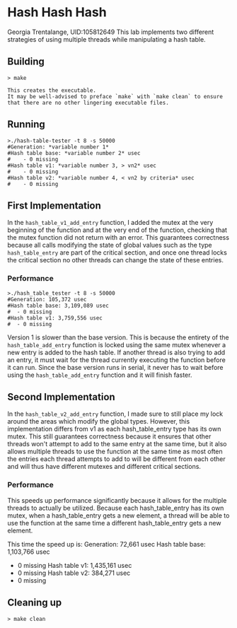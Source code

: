 # Hash Hash Hash
Georgia Trentalange, UID:105812649
This lab implements two different strategies of using multiple threads while manipulating a hash table.

## Building
```
> make
```
    This creates the executable.
    It may be well-advised to preface `make` with `make clean` to ensure that there are no other lingering executable files.

## Running
```
>./hash-table-tester -t 8 -s 50000
#Generation: *variable number 1*
#Hash table base: *variable number 2* usec
#    - 0 missing
#Hash table v1: *variable number 3, > vn2* usec
#    - 0 missing
#Hash table v2: *variable number 4, < vn2 by criteria* usec
#    - 0 missing
```

## First Implementation
In the `hash_table_v1_add_entry` function, I added the mutex at the very beginning of the function and at the very end of the function, checking that the mutex function did not return with an error. This guarantees correctness because all calls modifying the state of global values such as the type `hash_table_entry` are part of the critical section, and once one thread locks the critical section no other threads can change the state of these entries.

### Performance
```
>./hash_table_tester -t 8 -s 50000
#Generation: 105,372 usec
#Hash table base: 3,109,089 usec
#  - 0 missing
#Hash table v1: 3,759,556 usec
#  - 0 missing
```

Version 1 is slower than the base version. This is because the entirety of the `hash_table_add_entry` function is locked using the same mutex whenever a new entry is added to the hash table. If another thread is also trying to add an entry, it must wait for the thread currently executing the function before it can run. Since the base version runs in serial, it never has to wait before using the `hash_table_add_entry` function and it will finish faster.

## Second Implementation
In the `hash_table_v2_add_entry` function, I made sure to still place my lock around the areas which modify the global types. However, this implementation differs from v1 as each hash_table_entry type has its own mutex. This still guarantees correctness because it ensures that other threads won't attempt to add to the same entry at the same time, but it also allows multiple threads to use the function at the same time as most often the entries each thread attempts to add to will be different from each other and will thus have different mutexes and different critical sections.

### Performance
This speeds up performance significantly because it allows for the multiple threads to actually be utilized. Because each hash_table_entry has its own mutex, when a  hash_table_entry gets a new element, a thread will be able to use the function at the same time a different hash_table_entry gets a new element.

This time the speed up is:
Generation: 72,661 usec
Hash table base: 1,103,766 usec
  - 0 missing
Hash table v1: 1,435,161 usec
  - 0 missing
Hash table v2: 384,271 usec
  - 0 missing
## Cleaning up
```
> make clean
```
